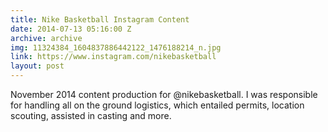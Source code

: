 ```yaml
---
title: Nike Basketball Instagram Content
date: 2014-07-13 05:16:00 Z
archive: archive
img: 11324384_1604837886442122_1476188214_n.jpg
link: https://www.instagram.com/nikebasketball
layout: post
---
```


November 2014 content production for @nikebasketball. I was responsible for handling all on the ground logistics, which entailed permits, location scouting, assisted in casting and more. 
